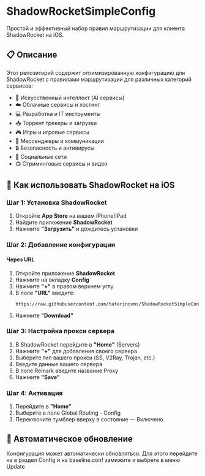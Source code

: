 # ShadowRocketSimpleConfig

Простой и эффективный набор правил маршрутизации для клиента ShadowRocket на iOS.

## 📋 Описание

Этот репозиторий содержит оптимизированную конфигурацию для ShadowRocket с правилами маршрутизации для различных категорий сервисов:
- 🤖 Искусственный интеллект (AI сервисы)
- ☁️ Облачные сервисы и хостинг
- 💻 Разработка и IT инструменты
- 📥 Торрент трекеры и загрузки
- 🎮 Игры и игровые сервисы
- 💬 Мессенджеры и коммуникации
- 🔒 Безопасность и антивирусы
- 📱 Социальные сети
- 📺 Стриминговые сервисы и видео

## 🚀 Как использовать ShadowRocket на iOS

### Шаг 1: Установка ShadowRocket

1. Откройте **App Store** на вашем iPhone/iPad
2. Найдите приложение **ShadowRocket**
3. Нажмите **"Загрузить"** и дождитесь установки

### Шаг 2: Добавление конфигурации

#### Через URL 
1. Откройте приложение **ShadowRocket**
2. Нажмите на вкладку **Config**
3. Нажмите **"+"** в правом верхнем углу
4. В поле **"URL"** введите:
   ```
   https://raw.githubusercontent.com/tatarinovms/ShadowRocketSimpleConfig/master/baseline.conf
   ```
5. Нажмите **"Download"** 

### Шаг 3: Настройка прокси сервера

1. В ShadowRocket перейдите в **"Home"** (Servers)
2. Нажмите **"+"** для добавления своего сервера
3. Выберите тип вашего прокси (SS, V2Ray, Trojan, etc.)
4. Введите данные вашего сервера
5. В поле Remark введите название Proxy
5. Нажмите **"Save"**

### Шаг 4: Активация

1. Перейдите в **"Home"**
2. Выберите в поле Global Routing - Config
4. Переключите тумблер вверху в состояние — Включено.

## 🔧 Автоматическое обновление

Конфигурация может автоматически обновляться. Для этого перейдите на в раздел Config и на baseline.conf замижите и выбрете в меню Update

```

